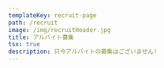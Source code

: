 ```yaml
---
templateKey: recruit-page
path: /recruit
image: /img/recruitHeader.jpg
title: アルバイト募集
tsx: true
description: 只今アルバイトの募集はございません!
---
```

